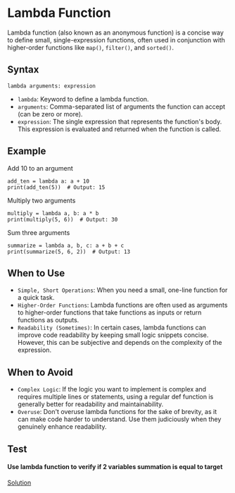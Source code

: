 # Lambda Function
Lambda function (also known as an anonymous function) is a concise way to define small, single-expression functions, often used in conjunction with higher-order functions like `map()`, `filter()`, and `sorted()`.

## Syntax
```
lambda arguments: expression
```

- `lambda`: Keyword to define a lambda function.
- `arguments`: Comma-separated list of arguments the function can accept (can be zero or more).
- `expression`: The single expression that represents the function's body. This expression is evaluated and returned when the function is called.

## Example
Add 10 to an argument
```
add_ten = lambda a: a + 10
print(add_ten(5))  # Output: 15
```

Multiply two arguments
```
multiply = lambda a, b: a * b
print(multiply(5, 6))  # Output: 30
```

Sum three arguments
```
summarize = lambda a, b, c: a + b + c
print(summarize(5, 6, 2))  # Output: 13
```

## When to Use
- `Simple, Short Operations`: When you need a small, one-line function for a quick task.
- `Higher-Order Functions`: Lambda functions are often used as arguments to higher-order functions that take functions as inputs or return functions as outputs.
- `Readability (Sometimes)`: In certain cases, lambda functions can improve code readability by keeping small logic snippets concise. However, this can be subjective and depends on the complexity of the expression.

## When to Avoid
- `Complex Logic`: If the logic you want to implement is complex and requires multiple lines or statements, using a regular def function is generally better for readability and maintainability.
- `Overuse`: Don't overuse lambda functions for the sake of brevity, as it can make code harder to understand. Use them judiciously when they genuinely enhance readability.

## Test
#### Use lambda function to verify if 2 variables summation is equal to target
[Solution](./test__001.py)